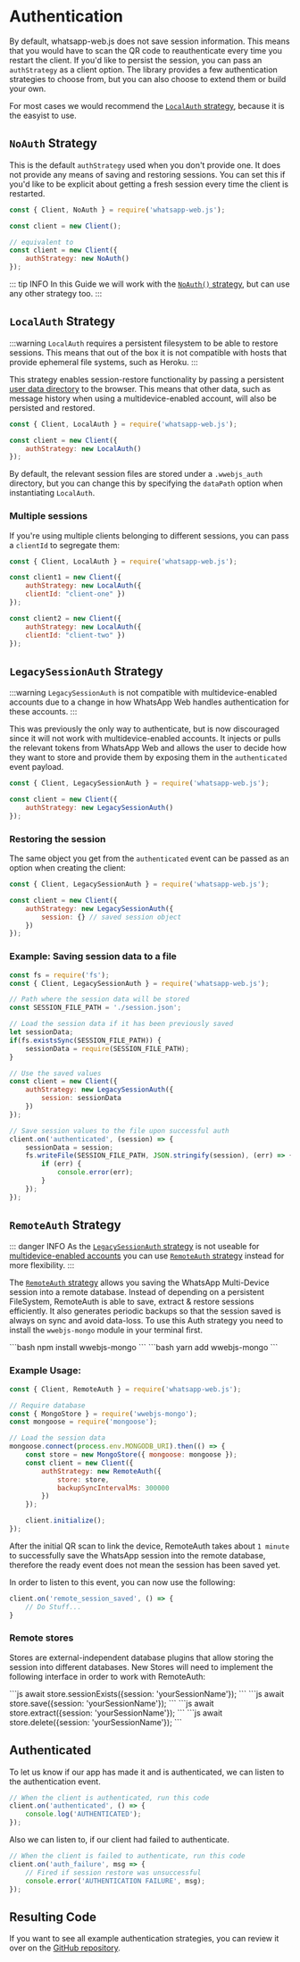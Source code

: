 # Authentication

By default, whatsapp-web.js does not save session information. This means that you would have to scan the QR code to reauthenticate every time you restart the client. If you'd like to persist the session, you can pass an `authStrategy` as a client option. The library provides a few authentication strategies to choose from, but you can also choose to extend them or build your own.

For most cases we would recommend the [`LocalAuth` strategy](#localauth-strategy), because it is the easyist to use. 

## `NoAuth` Strategy

This is the default `authStrategy` used when you don't provide one. It does not provide any means of saving and restoring sessions. You can set this if you'd like to be explicit about getting a fresh session every time the client is restarted. 

```js {1,7}
const { Client, NoAuth } = require('whatsapp-web.js');

const client = new Client();

// equivalent to
const client = new Client({
    authStrategy: new NoAuth()
});
```

::: tip INFO
In this Guide we will work with the [`NoAuth()` strategy](), but can use any other strategy too.
:::

## `LocalAuth` Strategy

:::warning
`LocalAuth` requires a persistent filesystem to be able to restore sessions. This means that out of the box it is not compatible with hosts that provide ephemeral file systems, such as Heroku.
:::

This strategy enables session-restore functionality by passing a persistent [user data directory](https://chromium.googlesource.com/chromium/src/+/master/docs/user_data_dir.md) to the browser. This means that other data, such as message history when using a multidevice-enabled account, will also be persisted and restored. 

```js {1,4}
const { Client, LocalAuth } = require('whatsapp-web.js');

const client = new Client({
    authStrategy: new LocalAuth()
});
```

By default, the relevant session files are stored under a `.wwebjs_auth` directory, but you can change this by specifying the `dataPath` option when instantiating `LocalAuth`.

### Multiple sessions
If you're using multiple clients belonging to different sessions, you can pass a `clientId` to segregate them:

```js {1,3-6,8-11}
const { Client, LocalAuth } = require('whatsapp-web.js');

const client1 = new Client({
    authStrategy: new LocalAuth({
    clientId: "client-one" })
});

const client2 = new Client({
    authStrategy: new LocalAuth({
    clientId: "client-two" })
});
```

## `LegacySessionAuth` Strategy

:::warning
`LegacySessionAuth` is not compatible with multidevice-enabled accounts due to a change in how WhatsApp Web handles authentication for these accounts.
:::

This was previously the only way to authenticate, but is now discouraged since it will not work with multidevice-enabled accounts. It injects or pulls the relevant tokens from WhatsApp Web and allows the user to decide how they want to store and provide them by exposing them in the `authenticated` event payload.

```js
const { Client, LegacySessionAuth } = require('whatsapp-web.js');

const client = new Client({
    authStrategy: new LegacySessionAuth()
});
```

### Restoring the session

The same object you get from the `authenticated` event can be passed as an option when creating the client:

```javascript
const { Client, LegacySessionAuth } = require('whatsapp-web.js');

const client = new Client({
    authStrategy: new LegacySessionAuth({
        session: {} // saved session object
    })
});
```

### Example: Saving session data to a file

```javascript
const fs = require('fs');
const { Client, LegacySessionAuth } = require('whatsapp-web.js');

// Path where the session data will be stored
const SESSION_FILE_PATH = './session.json';

// Load the session data if it has been previously saved
let sessionData;
if(fs.existsSync(SESSION_FILE_PATH)) {
    sessionData = require(SESSION_FILE_PATH);
}

// Use the saved values
const client = new Client({
    authStrategy: new LegacySessionAuth({
        session: sessionData
    })
});

// Save session values to the file upon successful auth
client.on('authenticated', (session) => {
    sessionData = session;
    fs.writeFile(SESSION_FILE_PATH, JSON.stringify(session), (err) => {
        if (err) {
            console.error(err);
        }
    });
});
```

## `RemoteAuth` Strategy

::: danger INFO
As the [`LegacySessionAuth` strategy]() is not useable for [multidevice-enabled accounts]()  you can use [`RemoteAuth` strategy]() instead for more flexibility. 
::: 

The [`RemoteAuth` strategy]() allows you saving the WhatsApp Multi-Device session into a remote database. Instead of depending on a persistent FileSystem, RemoteAuth is able to save, extract & restore sessions efficiently. It also generates periodic backups so that the session saved is always on sync and avoid data-loss. To use this Auth strategy you need to install the `wwebjs-mongo` module in your terminal first.

<code-group>
<code-block title="npm" active>
```bash
npm install wwebjs-mongo
```
</code-block>

<code-block title="yarn">
```bash
yarn add wwebjs-mongo
```
</code-block>
</code-group>

### Example Usage:

```js {1,4-5,8-9,11-14}
const { Client, RemoteAuth } = require('whatsapp-web.js');

// Require database
const { MongoStore } = require('wwebjs-mongo');
const mongoose = require('mongoose');

// Load the session data
mongoose.connect(process.env.MONGODB_URI).then(() => {
    const store = new MongoStore({ mongoose: mongoose });
    const client = new Client({
        authStrategy: new RemoteAuth({
            store: store,
            backupSyncIntervalMs: 300000
        })
    });

    client.initialize();
});
```
After the initial QR scan to link the device, RemoteAuth takes about `1 minute` to successfully save the WhatsApp session into the remote database, therefore the ready event does not mean the session has been saved yet.

In order to listen to this event, you can now use the following:

```js
client.on('remote_session_saved', () => {
    // Do Stuff...
}
```

### Remote stores
Stores are external-independent database plugins that allow storing the session into different databases. New Stores will need to implement the following interface in order to work with RemoteAuth:

<code-group>
<code-block title="sessionExists" active>
```js
await store.sessionExists({session: 'yourSessionName'});
```
</code-block>

<code-block title="save">
```js
await store.save({session: 'yourSessionName'});
```
</code-block>

<code-block title="extract">
```js
await store.extract({session: 'yourSessionName'});
```
</code-block>

<code-block title="delete">
```js
await store.delete({session: 'yourSessionName'});
```
</code-block>
</code-group>

## Authenticated

To let us know if our app has made it and is authenticated, we can listen to the authentication event.

```js {2-4}
// When the client is authenticated, run this code
client.on('authenticated', () => {
    console.log('AUTHENTICATED');
});
```

Also we can listen to, if our client had failed to authenticate.

```js {2-5}
// When the client is failed to authenticate, run this code
client.on('auth_failure', msg => {
    // Fired if session restore was unsuccessful
    console.error('AUTHENTICATION FAILURE', msg);
});
```

## Resulting Code

If you want to see all example authentication strategies, you can review it over on the [GitHub repository]().